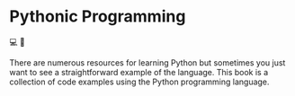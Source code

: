 # Pythonic Programming

:computer: :snake:

There are numerous resources for learning Python but sometimes you just want to see a straightforward example of the language. This book is a collection of code examples using the Python programming language.

